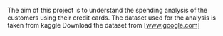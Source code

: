 The aim of this project is to understand the spending analysis of the customers using their credit cards.
The dataset used for the analysis is taken from kaggle
Download the dataset from [www.google.com]
